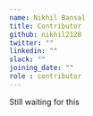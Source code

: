 ```yaml
---
name: Nikhil Bansal
title: Contributor
github: nikhil2128
twitter: ""
linkedin: ""
slack: ""
joining_date: ""
role : contributor
---
```


Still waiting for this
